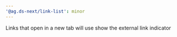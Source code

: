 ```yaml
---
'@ag.ds-next/link-list': minor
---
```


Links that open in a new tab will use show the external link indicator
